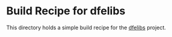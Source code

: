 # Build Recipe for dfelibs

This directory holds a simple build recipe for the
[dfelibs](https://github.com/acts-project/dfelibs) project.
